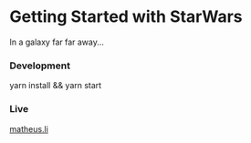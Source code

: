# Getting Started with StarWars

In a galaxy far far away...

### Development

yarn install && yarn start

### Live

[matheus.li](https://matheus.li/starwars/)
